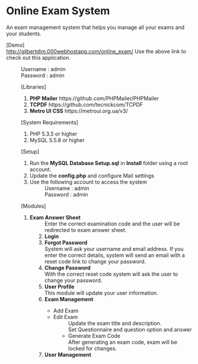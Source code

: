 # Online Exam System
An exam management system that helps you manage all your exams and your students.

[Demo]<br>
http://gilbertdim.000webhostapp.com/online_exam/
Use the above link to check out this application.
    <dd> Username : admin
    <dd> Password : admin
      
[Libraries]<br>
<ol>
  <li><b>PHP Mailer</b> https://github.com/PHPMailer/PHPMailer</li>
  <li><b>TCPDF</b> https://github.com/tecnickcom/TCPDF</li>
  <li><b>Metro UI CSS</b> https://metroui.org.ua/v3/</li>
</ol>

[System Requirements]<br>
<ol>
  <li>PHP 5.3.5 or higher</li>
  <li>MySQL 5.5.8 or higher</li>
</ol>

[Setup]<br>
<ol>
  <li>Run the <b>MySQL Database Setup.sql</b> in <b>Install</b> folder using a root account.</li>
  <li>Update the <b>config.php</b> and configure Mail settings</li>
  <li>Use the following account to access the system</li>
    <dd> Username : admin
    <dd> Password : admin
</ol>

[Modules]
<ol>
  <li><b>Exam Answer Sheet</b></li>
    <dd> Enter the correct examination code and the user will be redirected to exam answer sheet.
  <li><b>Login</b></li>
  <li><b>Forgot Password</b></li>
    <dd> System will ask your username and email address. 
    If you enter the correct details, system will send an email with a reset code link to change your password.
  <li><b>Change Password</b></li>
    <dd> With the correct reset code system will ask the user to change your password.
  <li><b>User Profile</b></li>
    <dd> This module will update your user information.
  <li><b>Exam Management</b></li>
    <ul>
      <li>Add Exam</li>
      <li>Edit Exam</li>
        <dd> Update the exam title and description. 
        <dd> Set Questionnaire and question option and answer
      <li>Generate Exam Code</li>
        <dd> After generating an exam code, exam will be locked for changes.
    </ul>
  <li><b>User Management</b></li>
    <dd> 
</ol>
